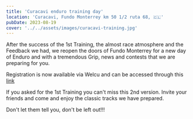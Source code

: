 ```yaml
---
title: 'Curacavi enduro training day'
location: 'Curacavi, Fundo Monterrey km 50 1/2 ruta 68, 🇨🇱'
pubDate: 2023-08-19
cover: '../../assets/images/curacavi-training.jpg'
---
```

After the success of the 1st Training, the almost race atmosphere and the Feedback we had, we reopen the doors of Fundo Monterrey for a new day of Enduro and with a tremendous Grip, news and contests that we are preparing for you.

Registration is now available via Welcu and can be accessed through this [link](https://welcu.com/curacavi-enduro-race/-1a71)

If you asked for the 1st Training you can't miss this 2nd version.
Invite your friends and come and enjoy the classic tracks we have prepared.

Don't let them tell you, don't be left out!!!
